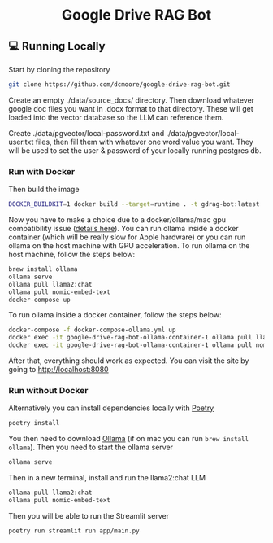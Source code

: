 <h1 align="center">
Google Drive RAG Bot
</h1>

## 💻 Running Locally

Start by cloning the repository

```bash
git clone https://github.com/dcmoore/google-drive-rag-bot.git
```

Create an empty ./data/source_docs/ directory. Then download whatever google doc files you want in .docx format to that directory. These will get loaded into the vector database so the LLM can reference them.

Create ./data/pgvector/local-password.txt and ./data/pgvector/local-user.txt files, then fill them with whatever one word value you want. They will be used to set the user & password of your locally running postgres db.

### Run with Docker

Then build the image

```bash
DOCKER_BUILDKIT=1 docker build --target=runtime . -t gdrag-bot:latest
```

Now you have to make a choice due to a docker/ollama/mac gpu compatibility issue ([details here](https://chariotsolutions.com/blog/post/apple-silicon-gpus-docker-and-ollama-pick-two/)). You can run ollama inside a docker container (which will be really slow for Apple hardware) or you can run ollama on the host machine with GPU acceleration. To run ollama on the host machine, follow the steps below:

```bash
brew install ollama
ollama serve
ollama pull llama2:chat
ollama pull nomic-embed-text
docker-compose up
```

To run ollama inside a docker container, follow the steps below:

```bash
docker-compose -f docker-compose-ollama.yml up
docker exec -it google-drive-rag-bot-ollama-container-1 ollama pull llama2:chat
docker exec -it google-drive-rag-bot-ollama-container-1 ollama pull nomic-embed-text
```

After that, everything should work as expected. You can visit the site by going to [http://localhost:8080](http://localhost:8080)

### Run without Docker

Alternatively you can install dependencies locally with [Poetry](https://python-poetry.org/)

```bash
poetry install
```

You then need to download [Ollama](https://ollama.com/) (if on mac you can run `brew install ollama`). Then you need to start the ollama server

```bash
ollama serve
```

Then in a new terminal, install and run the llama2:chat LLM

```bash
ollama pull llama2:chat
ollama pull nomic-embed-text
```

Then you will be able to run the Streamlit server

```bash
poetry run streamlit run app/main.py
```
